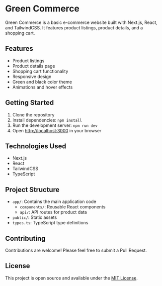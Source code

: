 # Green Commerce

Green Commerce is a basic e-commerce website built with Next.js, React, and TailwindCSS. It features product listings, product details, and a shopping cart.

## Features

- Product listings
- Product details page
- Shopping cart functionality
- Responsive design
- Green and black color theme
- Animations and hover effects

## Getting Started

1. Clone the repository
2. Install dependencies: `npm install`
3. Run the development server: `npm run dev`
4. Open [http://localhost:3000](http://localhost:3000) in your browser

## Technologies Used

- Next.js
- React
- TailwindCSS
- TypeScript

## Project Structure

- `app/`: Contains the main application code
  - `components/`: Reusable React components
  - `api/`: API routes for product data
- `public/`: Static assets
- `types.ts`: TypeScript type definitions

## Contributing

Contributions are welcome! Please feel free to submit a Pull Request.

## License

This project is open source and available under the [MIT License](LICENSE).

